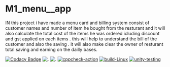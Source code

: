 # M1_menu__app
IN this project i have made a menu card and billing system consist of customer names and number of item he bought from the resturant and it will also calculate the total 
cost of the items he was ordered icluding discount and gst applied on each items .
 this will help to understand the bill of the customer and also the saving . it will also make clear the owner of resturant total saving and earning on the dailly bases.

 [![Codacy Badge](https://app.codacy.com/project/badge/Grade/323be539ddbf435a8def7bc4d769950f)](https://www.codacy.com/gh/Abhishek3yadav/M1_Project_app/dashboard?utm_source=github.com&amp;utm_medium=referral&amp;utm_content=Abhishek3yadav/M1_Project_app&amp;utm_campaign=Badge_Grade)
 ![.](https://api.codiga.io/project/31445/score/svg) 
 ![.](https://api.codiga.io/project/31445/status/svg)
[![cppcheck-action](https://github.com/Abhishek3yadav/M1_Project_app/actions/workflows/c-cpp.yml/badge.svg)](https://github.com/Abhishek3yadav/M1_Project_app/actions/workflows/c-cpp.yml)
[![build-Linux](https://github.com/Abhishek3yadav/M1_Project_app/actions/workflows/build-Linux.yml/badge.svg?branch=main)](https://github.com/Abhishek3yadav/M1_Project_app/actions/workflows/build-Linux.yml)
[![unity-testing](https://github.com/Abhishek3yadav/M1_Project_app/actions/workflows/unity-testing.yml/badge.svg)](https://github.com/Abhishek3yadav/M1_Project_app/actions/workflows/unity-testing.yml)
